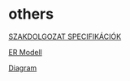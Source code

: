 # others
[SZAKDOLGOZAT SPECIFIKÁCIÓK](https://docs.google.com/document/d/1Ibcoaor3F0-H3HoQ__S_1-TJu3bi8KkvZY6Q2pAjAks/edit?usp=sharing)

[ER Modell]([https://user-images.githubusercontent.com/91130281/218408683-b2013788-1bad-408c-886c-a9e3a50346ad.png](https://drive.google.com/file/d/1WtS80zng1m8RsQMu4jl2ob68Gzcab3MR/view?usp=share_link))

[Diagram](https://drive.google.com/file/d/1gkEQkubaMbq1kzfrUeRWBxUb2Fe0fyNE/view?usp=share_link)

